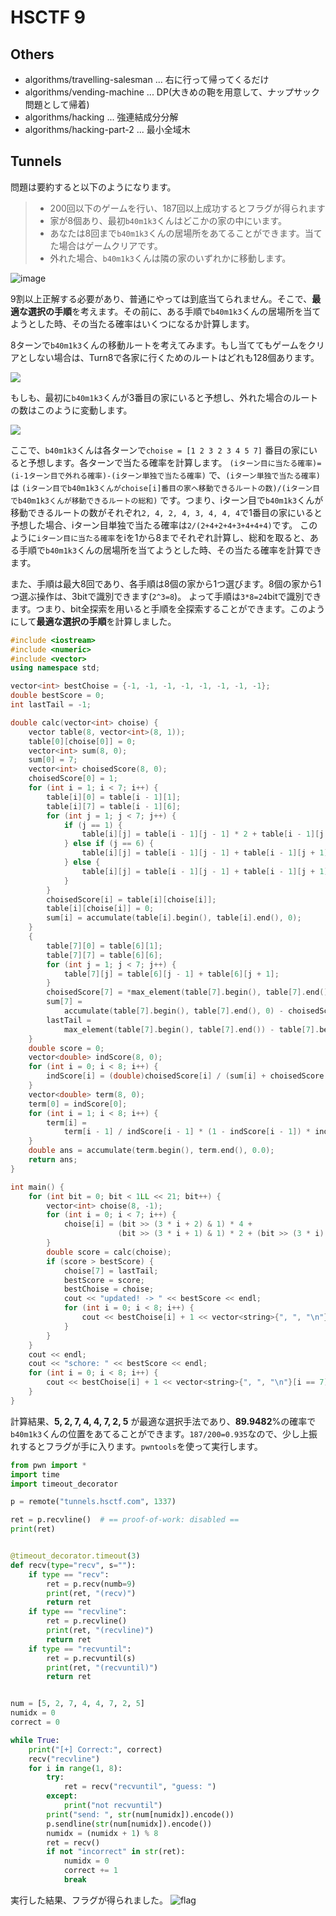 # HSCTF 9

## Others

* algorithms/travelling-salesman ... 右に行って帰ってくるだけ
* algorithms/vending-machine ... DP(大きめの鞄を用意して、ナップサック問題として帰着)
* algorithms/hacking ... 強連結成分分解
* algorithms/hacking-part-2 ... 最小全域木

## Tunnels

問題は要約すると以下のようになります。

> * 200回以下のゲームを行い、187回以上成功するとフラグが得られます
> * 家が8個あり、最初`b40m1k3`くんはどこかの家の中にいます。
> * あなたは8回まで`b40m1k3`くんの居場所をあてることができます。当てた場合はゲームクリアです。
> * 外れた場合、`b40m1k3`くんは隣の家のいずれかに移動します。

![image](images/IMG_8523.jpg)

9割以上正解する必要があり、普通にやっては到底当てられません。そこで、**最適な選択の手順**を考えます。その前に、ある手順で`b40m1k3`くんの居場所を当てようとした時、その当たる確率はいくつになるか計算します。

8ターンで`b40m1k3`くんの移動ルートを考えてみます。もし当ててもゲームをクリアとしない場合は、Turn8で各家に行くためのルートはどれも128個あります。

![](images/excel1.png)

もしも、最初に`b40m1k3`くんが3番目の家にいると予想し、外れた場合のルートの数はこのように変動します。

![](images/excel2.png)

ここで、`b40m1k3`くんは各ターンで`choise = [1 2 3 2 3 4 5 7]` 番目の家にいると予想します。各ターンで当たる確率を計算します。
`(iターン目に当たる確率)=(i-1ターン目で外れる確率)-(iターン単独で当たる確率)`
で、`(iターン単独で当たる確率)`は `(iターン目でb40m1k3くんがchoise[i]番目の家へ移動できるルートの数)/(iターン目でb40m1k3くんが移動できるルートの総和)` です。つまり、iターン目で`b40m1k3`くんが移動できるルートの数がそれぞれ`2, 4, 2, 4, 3, 4, 4, 4`で1番目の家にいると予想した場合、iターン目単独で当たる確率は`2/(2+4+2+4+3+4+4+4)`です。
このように`iターン目に当たる確率`をiを1から8までそれぞれ計算し、総和を取ると、ある手順で`b40m1k3`くんの居場所を当てようとした時、その当たる確率を計算できます。

また、手順は最大8回であり、各手順は8個の家から1つ選びます。8個の家から1つ選ぶ操作は、3bitで識別できます(`2^3=8`)。
よって手順は`3*8=24`bitで識別できます。つまり、bit全探索を用いると手順を全探索することができます。このようにして**最適な選択の手順**を計算しました。

```cpp
#include <iostream>
#include <numeric>
#include <vector>
using namespace std;

vector<int> bestChoise = {-1, -1, -1, -1, -1, -1, -1, -1};
double bestScore = 0;
int lastTail = -1;

double calc(vector<int> choise) {
    vector table(8, vector<int>(8, 1));
    table[0][choise[0]] = 0;
    vector<int> sum(8, 0);
    sum[0] = 7;
    vector<int> choisedScore(8, 0);
    choisedScore[0] = 1;
    for (int i = 1; i < 7; i++) {
        table[i][0] = table[i - 1][1];
        table[i][7] = table[i - 1][6];
        for (int j = 1; j < 7; j++) {
            if (j == 1) {
                table[i][j] = table[i - 1][j - 1] * 2 + table[i - 1][j + 1];
            } else if (j == 6) {
                table[i][j] = table[i - 1][j - 1] + table[i - 1][j + 1] * 2;
            } else {
                table[i][j] = table[i - 1][j - 1] + table[i - 1][j + 1];
            }
        }
        choisedScore[i] = table[i][choise[i]];
        table[i][choise[i]] = 0;
        sum[i] = accumulate(table[i].begin(), table[i].end(), 0);
    }
    {
        table[7][0] = table[6][1];
        table[7][7] = table[6][6];
        for (int j = 1; j < 7; j++) {
            table[7][j] = table[6][j - 1] + table[6][j + 1];
        }
        choisedScore[7] = *max_element(table[7].begin(), table[7].end());
        sum[7] =
            accumulate(table[7].begin(), table[7].end(), 0) - choisedScore[7];
        lastTail =
            max_element(table[7].begin(), table[7].end()) - table[7].begin();
    }
    double score = 0;
    vector<double> indScore(8, 0);
    for (int i = 0; i < 8; i++) {
        indScore[i] = (double)choisedScore[i] / (sum[i] + choisedScore[i]);
    }
    vector<double> term(8, 0);
    term[0] = indScore[0];
    for (int i = 1; i < 8; i++) {
        term[i] =
            term[i - 1] / indScore[i - 1] * (1 - indScore[i - 1]) * indScore[i];
    }
    double ans = accumulate(term.begin(), term.end(), 0.0);
    return ans;
}

int main() {
    for (int bit = 0; bit < 1LL << 21; bit++) {
        vector<int> choise(8, -1);
        for (int i = 0; i < 7; i++) {
            choise[i] = (bit >> (3 * i + 2) & 1) * 4 +
                        (bit >> (3 * i + 1) & 1) * 2 + (bit >> (3 * i) & 1);
        }
        double score = calc(choise);
        if (score > bestScore) {
            choise[7] = lastTail;
            bestScore = score;
            bestChoise = choise;
            cout << "updated! -> " << bestScore << endl;
            for (int i = 0; i < 8; i++) {
                cout << bestChoise[i] + 1 << vector<string>{", ", "\n"}[i == 7];
            }
        }
    }
    cout << endl;
    cout << "schore: " << bestScore << endl;
    for (int i = 0; i < 8; i++) {
        cout << bestChoise[i] + 1 << vector<string>{", ", "\n"}[i == 7];
    }
}
```

計算結果、**5, 2, 7, 4, 4, 7, 2, 5** が最適な選択手法であり、**89.9482**%の確率で`b40m1k3`くんの位置をあてることができます。`187/200=0.935`なので、少し上振れするとフラグが手に入ります。`pwntools`を使って実行します。

```py
from pwn import *
import time
import timeout_decorator

p = remote("tunnels.hsctf.com", 1337)

ret = p.recvline()  # == proof-of-work: disabled ==
print(ret)


@timeout_decorator.timeout(3)
def recv(type="recv", s=""):
    if type == "recv":
        ret = p.recv(numb=9)
        print(ret, "(recv)")
        return ret
    if type == "recvline":
        ret = p.recvline()
        print(ret, "(recvline)")
        return ret
    if type == "recvuntil":
        ret = p.recvuntil(s)
        print(ret, "(recvuntil)")
        return ret


num = [5, 2, 7, 4, 4, 7, 2, 5]
numidx = 0
correct = 0

while True:
    print("[+] Correct:", correct)
    recv("recvline")
    for i in range(1, 8):
        try:
            ret = recv("recvuntil", "guess: ")
        except:
            print("not recvuntil")
        print("send: ", str(num[numidx]).encode())
        p.sendline(str(num[numidx]).encode())
        numidx = (numidx + 1) % 8
        ret = recv()
        if not "incorrect" in str(ret):
            numidx = 0
            correct += 1
            break
```

実行した結果、フラグが得られました。
![flag](./images/flag.png)
